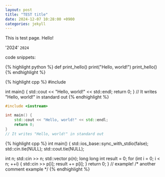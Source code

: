 ```yaml
---
layout: post
title: "TEST title"
date: 2024-12-07 10:28:00 +0900
categories: jekyll
---
```


This is test page. Hello!

'2024'
`2024`

code snippets:

{% highlight python %}
def print_hello()
  print("Hello, world!")
print_hello()
{% endhighlight %}

{% highlight cpp %}
#include <iostream>

int main() {
    std::cout << "Hello, world!" << std::endl;
    return 0;
}
// It writes "Hello, world!" in standard out
{% endhighlight %}

```cpp
#include <iostream>

int main() {
    std::cout << "Hello, world!" << std::endl;
    return 0;
}
// It writes "Hello, world!" in standard out
```

{% highlight cpp %}
int main() {
  std::ios_base::sync_with_stdio(false);
  std::cin.tie(NULL);
  std::cout.tie(NULL);

  int n;
  std::cin >> n;
  std::vector<long long int> p(n);
  long long int result = 0;
  for (int i = 0; i < n; ++i) {
    std::cin >> p[i];
    result += p[i];
  }
  return 0;
}
// example!
/* another comment
example
*/
{% endhighlight %}